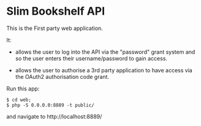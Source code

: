 # Slim Bookshelf API

This is the First party web application.

It:

* allows the user to log into the API via the "password" grant system and so
the user enters their username/password to gain access.

* allows the user to authorise a 3rd party application to have access via the 
  OAuth2 authorisation code grant. 


Run this app:

    $ cd web;
    $ php -S 0.0.0.0:8889 -t public/

and navigate to http://localhost:8889/

